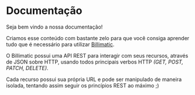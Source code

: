 # Documentação

Seja bem vindo a nossa documentação!

Criamos esse conteúdo com bastante zelo para que você consiga aprender tudo que é necessário para utilizar [Billimatic](http://app.billimatic.com.br).


O Billimatic possui uma API REST para interagir com seus recursos, através de JSON sobre HTTP, usando todos principais verbos HTTP <em>(GET, POST, PATCH, DELETE)</em>.

Cada recurso possui sua própria URL e pode ser manipulado de maneira isolada, tentando assim seguir os princípios REST ao máximo ;)
